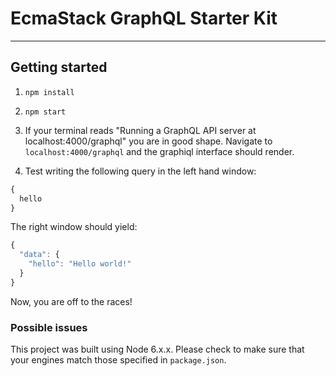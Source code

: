 # EcmaStack GraphQL Starter Kit
---

## Getting started

1. `npm install`

2. `npm start`

3. If your terminal reads "Running a GraphQL API server at localhost:4000/graphql"
you are in good shape.  Navigate to `localhost:4000/graphql` and the graphiql
interface should render.

4. Test writing the following query in the left hand window:

```javascript
{
  hello
}
```

The right window should yield:

```javascript
{
  "data": {
    "hello": "Hello world!"
  }
}
```

Now, you are off to the races!

### Possible issues

This project was built using Node 6.x.x.  Please check to make sure that
your engines match those specified in `package.json`.
